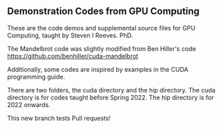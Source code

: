 ## Demonstration Codes from GPU Computing

These are the code demos and supplemental source files for GPU Computing, taught by Steven I Reeves. PhD. 

The Mandelbrot code was slightly modified from Ben Hiller's code 
https://github.com/benhiller/cuda-mandelbrot

Additionally, some codes are inspired by examples in the CUDA programming guide. 

There are two folders, the cuda directory and the hip directory. The cuda directory is for codes taught before 
Spring 2022. The hip directory is for 2022 onwards. 


This new branch tests Pull requests!
